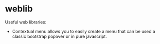 # weblib
Useful web libraries:

- Contextual menu allows you to easily create a menu that can be used a classic bootstrap popover or in pure javascript.
